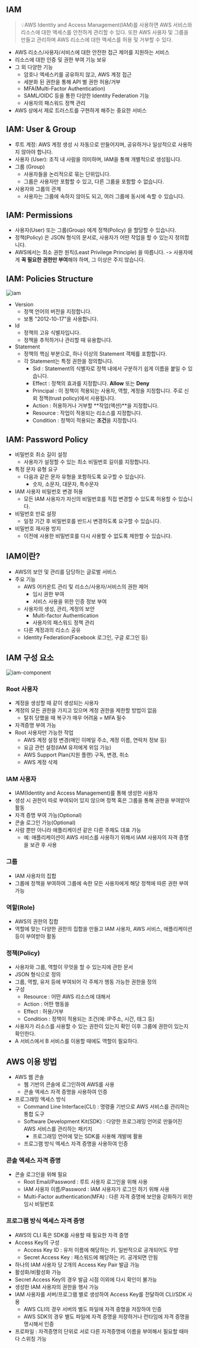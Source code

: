 ## IAM
> 💡AWS Identity and Access Management(IAM)를 사용하면 AWS 서비스와 리소스에 대한 액세스를 안전하게 관리할 수 있다. 또한 AWS 사용자 및 그룹을 만들고 관리하며 AWS 리소스에 대한 액세스를 허용 및 거부할 수 있다.

- AWS 리소스/사용자/서비스에 대한 안전한 접근 제어를 지원하는 서비스
- 리소스에 대한 인증 및 권한 부여 기능 보유
- 그 외 다양한 기능
  - 암호나 엑세스키를 공유하지 않고, AWS 계정 접근
  - 세분화 된 권한을 통해 API 별 권한 허용/거부
  - MFA(Multi-Factor Authentication)
  - SAML/OIDC 등을 통한 다양한 Identity Federation 기능
  - 사용자의 패스워드 정책 관리
- AWS 상에서 제로 트러스트를 구현하게 해주는 중요한 서비스

## IAM: User & Group
- 루트 계정: AWS 계정 생성 시 자동으로 만들어지며, 공유하거나 일상적으로 사용하지 않아야 합니다.
- 사용자 (User): 조직 내 사람을 의미하며, IAM을 통해 개별적으로 생성됩니다.
- 그룹 (Group)
  - 사용자들을 논리적으로 묶는 단위입니다.
  - 그룹은 사용자만 포함할 수 있고, 다른 그룹을 포함할 수 없습니다.
- 사용자와 그룹의 관계
  - 사용자는 그룹에 속하지 않아도 되고, 여러 그룹에 동시에 속할 수 있습니다.

## IAM: Permissions
- 사용자(User) 또는 그룹(Group) 에게 정책(Policy) 을 할당할 수 있습니다.
- 정책(Policy) 은 JSON 형식의 문서로, 사용자가 어떤 작업을 할 수 있는지 정의합니다.
- AWS에서는 최소 권한 원칙(Least Privilege Principle) 을 따릅니다. -> 사용자에게 **꼭 필요한 권한만 부여**해야 하며, 그 이상은 주지 않습니다.

## IAM: Policies Structure
![iam](/AWS-Fundamental-Knowledge/images/iam.png)
- Version
  - 정책 언어의 버전을 지정합니다.
  - 보통 "2012-10-17"을 사용합니다.
- Id
  - 정책의 고유 식별자입니다.
  - 정책을 추적하거나 관리할 때 유용합니다.
- Statement
  - 정책의 핵심 부분으로, 하나 이상의 Statement 객체를 포함합니다.
  - 각 Statement는 특정 권한을 정의합니다.
    - Sid : Statement의 식별자로 정책 내에서 구분하기 쉽게 이름을 붙일 수 있습니다.
    - Effect : 정책의 효과를 지정합니다. **Allow** 또는 **Deny**
    - Principal : 이 정책이 적용되는 사용자, 역할, 계정을 지정합니다. 주로 신뢰 정책(trust policy)에서 사용됩니다.
    - Action : 허용하거나 거부할 **작업(액션)**을 지정합니다.
    - Resource : 작업이 적용되는 리소스를 지정합니다.
    - Condition : 정책이 적용되는 **조건**을 지정합니다.

## IAM: Password Policy
- 비밀번호 최소 길이 설정
  - 사용자가 설정할 수 있는 최소 비밀번호 길이를 지정합니다.
- 특정 문자 유형 요구
  - 다음과 같은 문자 유형을 포함하도록 요구할 수 있습니다.
    - 숫자, 소문자, 대문자, 특수문자
- IAM 사용자 비밀번호 변경 허용
  - 모든 IAM 사용자가 자신의 비밀번호를 직접 변경할 수 있도록 허용할 수 있습니다.
- 비밀번호 만료 설정
  - 일정 기간 후 비밀번호를 반드시 변경하도록 요구할 수 있습니다.
- 비밀번호 재사용 방지
  - 이전에 사용한 비밀번호를 다시 사용할 수 없도록 제한할 수 있습니다.

## IAM이란?
- AWS의 보안 및 관리를 담당하는 글로벌 서비스
- 주요 기능
  - AWS 어카운트 관리 및 리소스/사용자/서비스의 권한 제어
    - 임시 권한 부여
    - 서비스 사용을 위한 인증 정보 부여
  - 사용자의 생성, 관리, 계정의 보안
    - Multi-factor Authentication
    - 사용자의 패스워드 정책 관리
  - 다른 계정과의 리소스 공유
  - Identity Federation(Facebook 로그인, 구글 로그인 등)

## IAM 구성 요소
<img src="images/iam-component.png" alt="iam-component" />

### Root 사용자
- 계정을 생성할 때 같이 생성되는 사용자
- 계정의 모든 권한을 가지고 있으며 계정 권한을 제한할 방법이 없음
  - 탈취 당했을 때 복구가 매우 어려움 = MFA 필수
- 자격증명 부여 가능
- Root 사용자만 가능한 작업
  - AWS 계정 설정 변경(매인 이메일 주소, 계정 이름, 연락처 정보 등)
  - 요금 관런 설정(IAM 유저에게 위임 가능)
  - AWS Support Plan(지원 플랜) 구독, 변경, 취소
  - AWS 계정 삭제

### IAM 사용자
- IAM(Identity and Access Management)를 통해 생성한 사용자
- 생성 시 권한이 따로 부여되어 있지 않으며 정책 혹은 그룹을 통해 권한을 부여받아 활동
- 자격 증명 부여 가능(Optional)
- 콘솔 로그인 가능(Optional)
- 사람 뿐만 아니라 애플리케이션 같은 다른 주체도 대표 가능
  - 예: 애플리케이션이 AWS 서비스를 사용하기 위해서 IAM 사용자의 자격 증명을 보관 후 사용

### 그룹
- IAM 사용자의 집합
- 그룹에 정책을 부여하여 그룹에 속한 모든 사용자에게 해당 정책에 따른 권한 부여 가능

### 역할(Role)
- AWS의 권한의 집합
- 역할에 맞는 다양한 권한의 집합을 만들고 IAM 사용자, AWS 서비스, 애플리케이션 등이 부여받아 활동

 ### 정책(Policy)
 - 사용자와 그룹, 역할이 무엇을 할 수 있는지에 관한 문서
 - JSON 형식으로 정의
 - 그룹, 역할, 유저 등에 부여되어 각 주체가 행동 가능한 권한을 정의
 - 구성
   - Resource : 어떤 AWS 리소스에 대해서
   - Action : 어떤 행동을
   - Effect : 허용/거부
   - Condition : 정책이 적용되는 조건(예: IP주소, 시간, 태그 등)
 - 사용자가 리소스를 사용할 수 있는 권한이 있는지 확인 이후 그룹에 권한이 있는지 확인한다.
 - A 서비스에서 B 서비스를 이용할 때에도 역할이 필요하다.

## AWS 이용 방법
- AWS 웹 콘솔
  - 웹 기반의 콘솔에 로그인하여 AWS를 사용
  - 콘솔 엑세스 자격 증명을 사용하여 인증
- 프로그래밍 엑세스 방식
  - Command Line Interface(CLI) : 명령줄 기반으로 AWS 서비스를 관리하는 통합 도구
  - Software Development Kit(SDK) : 다양한 프로그래밍 언어로 만들어진 AWS 서비스를 관리하는 패키지
    - 프로그래밍 언어에 맞는 SDK를 사용해 개발에 활용
  - 프로그램 방식 엑세스 자격 증명을 사용하여 인증

### 콘솔 엑세스 자격 증명
- 콘솔 로그인을 위해 필요
  - Root Email/Password : 루트 사용자 로그인을 위해 사용
  - IAM 사용자 이름/Password : IAM 사용자가 로그인 하기 위해 사용
  - Multi-Factor authentication(MFA) : 다른 자격 증명에 보안을 강화하기 위한 임시 비밀번호

### 프로그램 방식 엑세스 자격 증명
- AWS의 CLI 혹은 SDK를 사용할 때 필요한 자격 증명
- Access Key의 구성
  - Access Key ID : 유저 이름에 해당하는 키. 일반적으로 공개되어도 무방
  - Secret Access Key : 패스워드에 해당하는 키. 공개되면 안됨
- 하나의 IAM 사용자 당 2개의 Access Key Pair 발급 가능
- 활성화/비활성화 가능
- Secret Access Key의 경우 발급 시점 이외에 다시 확인이 불가능
- 생성한 IAM 사용자의 권한을 행사 가능
- IAM 사용자를 서버/프로그램 별로 생성하여 Access Key를 전달하여 CLI/SDK 사용
  - AWS CLI의 경우 서버의 별도 파일에 자격 증명을 저장하여 인증
  - AWS SDK의 경우 별도 파일에 자격 증명을 저장하거나 런타임에 자격 증명을 명시해서 인증
- 프로파일 : 자격증명의 단위로 서로 다른 자격증명에 이름을 부여해서 필요할 때마다 스위칭 가능